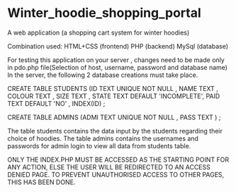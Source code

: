 # Winter_hoodie_shopping_portal
A web application (a shopping cart system for winter hoodies)

Combination used:
HTML+CSS (frontend)
PHP (backend)
MySql (database)

For testing this application on your server , changes need to be made only in pdo.php file(Selection of host, username, password and database name)
In the server,  the following 2 database creations must take place.

CREATE TABLE STUDENTS (ID TEXT UNIQUE NOT NULL , NAME TEXT , COLOUR TEXT , SIZE TEXT , STATE TEXT DEFAULT 'INCOMPLETE', PAID TEXT DEFAULT 'NO' , INDEX(ID) ;

CREATE TABLE ADMINS (ADMI TEXT UNIQUE NOT NULL , PASS TEXT ) ;

The table students contains the data input by the students regarding their choice of hoodies.
The table admins contains the usernames and passwords for admin login to view all data from students table. 

ONLY THE INDEX.PHP MUST BE ACCESSED AS THE STARTING POINT FOR ANY ACTION, ELSE THE USER WILL BE REDIRECTED TO AN ACCESS DENIED PAGE. TO PREVENT UNAUTHORISED ACCESS TO OTHER PAGES, THIS HAS BEEN DONE.

